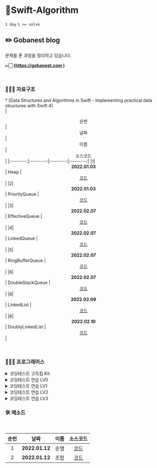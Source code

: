 # 🎯Swift-Algorithm
`1 day` `1 >= solve`
<br>

## ✏️ Gobanest blog
문제를 푼 과정을 정리하고 있습니다.

**👉🏻 (https://gobanest.com )**

<br>

### 🧑🏻‍💻 자료구조
*<span style="color:red"></span> [Data Structures and Algorithms in Swift - Implementing practical data structures with Swift 4]
<br>
| <center>순번</center> | <center>날짜</center> | <center>이름</center> |  <center>소스코드</center> |
|:--------:|:--------:|:--------:|:--------:|
|1|**<center>2022.01.03</center>** | Heap | <center>[코드](https://github.com/Gobans/Swift-Algorithm/blob/main/SwiftAlgorithm/DataStrcutre/Heap.swift) </center>|
|2|**<center>2022.01.03</center>** | PriorityQueue | <center>[코드](https://github.com/Gobans/Swift-Algorithm/blob/main/SwiftAlgorithm/DataStrcutre/PriorityQueue.swift) </center>|
|3|**<center>2022.02.07</center>** | EffectiveQueue | <center>[코드](https://github.com/Gobans/Swift-Algorithm/blob/main/SwiftAlgorithm/DataStrcutre/EffectiveQueue.swift) </center>|
|4|**<center>2022.02.07</center>** | LinkedQueue | <center>[코드](https://github.com/Gobans/Swift-Algorithm/blob/main/SwiftAlgorithm/DataStrcutre/LinkedQueue.swift) </center>|
|5|**<center>2022.02.07</center>** | RingBufferQueue | <center>[코드](https://github.com/Gobans/Swift-Algorithm/blob/main/SwiftAlgorithm/DataStrcutre/RingBufferQueue.swift) </center>|
|6|**<center>2022.02.07</center>** | DoubleStackQueue | <center>[코드](https://github.com/Gobans/Swift-Algorithm/blob/main/SwiftAlgorithm/DataStrcutre/DoubleStackQueue.swift) </center>|
|6|**<center>2022.02.09</center>** | LinkedList | <center>[코드](https://github.com/Gobans/Swift-Algorithm/blob/main/SwiftAlgorithm/DataStrcutre/LinkedList.swift) </center>|
|6|**<center>2022.02.10</center>** | DoublyLinkedList | <center>[코드](https://github.com/Gobans/Swift-Algorithm/blob/main/SwiftAlgorithm/DataStrcutre/DoublyLinkedList.swift) </center>|

<br>

### 🧑🏻‍💻 프로그래머스

<details>
<summary>코딩테스트 고득점 Kit</summary>

<br/>

| <center>순번</center> | <center>날짜</center> |<center>분류</center>|  <center>문제</center> |  <center>소스코드</center> | <center>풀이</center>|<center>체크</center>|
|:--------:|:--------:|:--------:|:--------:|:--------:|:--------:|:--------:|
|1|**<center>2022.12.30</center>** | 해시 | <center>[베스트 앨범](https://school.programmers.co.kr/learn/courses/30/lessons/42579) </center>|*[Code](https://github.com/Gobans/Swift-Algorithm/blob/main/SwiftAlgorithm/Programmers/고득점Kit/베스트앨범/main.swift)* |*[blog](https://gobanest.com/algorithm/programmers/베스트앨범/)*|✅|
|2|**<center>2022.12.31</center>** | 스택/큐 | <center>[주식가격](https://school.programmers.co.kr/learn/courses/30/lessons/42584) </center>|*[Code](https://github.com/Gobans/Swift-Algorithm/blob/main/SwiftAlgorithm/Programmers/고득점Kit/주식가격/main.swift)* |*[blog](https://gobanest.com/algorithm/programmers/주식가격/)*|✅|
|3|**<center>2023.01.01</center>** | 스택/큐 | <center>[기능개발](https://school.programmers.co.kr/learn/courses/30/lessons/42586) </center>|*[Code](https://github.com/Gobans/Swift-Algorithm/blob/main/SwiftAlgorithm/Programmers/고득점Kit/기능개발/main.swift)* |*[blog](https://gobanest.com/algorithm/programmers/기능개발/)*|✅|
|4|**<center>2023.01.02</center>** | 힙 | <center>[더 맵게](https://school.programmers.co.kr/learn/courses/30/lessons/42626) </center>|*[Code](https://github.com/Gobans/Swift-Algorithm/blob/main/SwiftAlgorithm/Programmers/고득점Kit/더맵게/main.swift)* |*[blog](https://gobanest.com/algorithm/programmers/더맵게/)*|✅|
|5|**<center>2023.01.04</center>** | 힙 | <center>[디스크 컨트롤러](https://school.programmers.co.kr/learn/courses/30/lessons/42627) </center>|*[Code](https://github.com/Gobans/Swift-Algorithm/blob/main/SwiftAlgorithm/Programmers/고득점Kit/디스크%20컨트롤러/main.swift)* |*[blog](https://gobanest.com/algorithm/programmers/디스크%20컨트롤러/)*|✅|
|6|**<center>2023.01.06</center>** | 힙 | <center>[이중우선순위큐](https://school.programmers.co.kr/learn/courses/30/lessons/42628) </center>|*[Code](https://github.com/Gobans/Swift-Algorithm/blob/main/SwiftAlgorithm/Programmers/고득점Kit/이중우선순위큐/main.swift)* |*[blog](https://gobanest.com/algorithm/programmers/이중우선순위큐/)*|✅|
|7|**<center>2023.01.07</center>** | 정렬 | <center>[K번째수](https://school.programmers.co.kr/learn/courses/30/lessons/42748) </center>|*[Code](https://github.com/Gobans/Swift-Algorithm/blob/main/SwiftAlgorithm/Programmers/고득점Kit/K번째수/main.swift)* |*[blog](https://gobanest.com/algorithm/programmers/K번째수/)*|✅|
|8|**<center>2023.01.08</center>** | 정렬 | <center>[가장 큰 수](https://school.programmers.co.kr/learn/courses/30/lessons/42746) </center>|*[Code](https://github.com/Gobans/Swift-Algorithm/blob/main/SwiftAlgorithm/Programmers/고득점Kit/가장%20큰%20수/main.swift)* |*[blog](https://gobanest.com/algorithm/programmers/가장%20큰%20수/)*|✅|
|9|**<center>2023.01.08</center>** | 정렬 | <center>[H-Index](https://school.programmers.co.kr/learn/courses/30/lessons/42747) </center>|*[Code](https://github.com/Gobans/Swift-Algorithm/blob/main/SwiftAlgorithm/Programmers/고득점Kit/H-Index/main.swift)* |*[blog](https://gobanest.com/algorithm/programmers/H-Index/)*|✅|
|10|**<center>2023.01.09</center>** | 완전탐색 | <center>[최소직사각형](https://school.programmers.co.kr/learn/courses/30/lessons/86491) </center>|*[Code](https://github.com/Gobans/Swift-Algorithm/blob/main/SwiftAlgorithm/Programmers/고득점Kit/최소직사각형/main.swift)* |*[blog](https://gobanest.com/algorithm/programmers/최소직사각형/)*|✅|
|11|**<center>2023.01.10</center>** | 완전탐색 | <center>[모의고사](https://school.programmers.co.kr/learn/courses/30/lessons/42840) </center>|*[Code](https://github.com/Gobans/Swift-Algorithm/blob/main/SwiftAlgorithm/Programmers/고득점Kit/모의고사/main.swift)* |*[blog](https://gobanest.com/algorithm/programmers/모의고사/)*|✅|
|12|**<center>2023.01.11</center>** | 완전탐색 | <center>[소수 찾기](https://school.programmers.co.kr/learn/courses/30/lessons/42839) </center>|*[Code](https://github.com/Gobans/Swift-Algorithm/blob/main/SwiftAlgorithm/Programmers/고득점Kit/소수%20찾기/main.swift)* |*[blog](https://gobanest.com/algorithm/programmers/소수%20찾기/)*|✅|
|13|**<center>2023.01.13</center>** | 완전탐색 | <center>[카펫](https://school.programmers.co.kr/learn/courses/30/lessons/42842) </center>|*[Code](https://github.com/Gobans/Swift-Algorithm/blob/main/SwiftAlgorithm/Programmers/고득점Kit/카펫/main.swift)* |*[blog](https://gobanest.com/algorithm/programmers/카펫/)*|✅|
|14|**<center>2023.01.15</center>** | 완전탐색 | <center>[피로도](https://school.programmers.co.kr/learn/courses/30/lessons/87946) </center>|*[Code](https://github.com/Gobans/Swift-Algorithm/blob/main/SwiftAlgorithm/Programmers/고득점Kit/피로도/main.swift)* |*[blog](https://gobanest.com/algorithm/programmers/피로도/)*|✅|
|15|**<center>2023.01.17</center>** | 완전탐색 | <center>[전력망을 둘로 나누기](https://school.programmers.co.kr/learn/courses/30/lessons/86971) </center>|*[Code](https://github.com/Gobans/Swift-Algorithm/blob/main/SwiftAlgorithm/Programmers/고득점Kit/전력망을%20둘로%20나누기/main.swift)* |*[blog](https://gobanest.com/algorithm/programmers/전력망을%20둘로%20나누기/)*|✅|
|16|**<center>2023.01.18</center>** | 완전탐색 | <center>[모음사전](https://school.programmers.co.kr/learn/courses/30/lessons/84512) </center>|*[Code](https://github.com/Gobans/Swift-Algorithm/blob/main/SwiftAlgorithm/Programmers/고득점Kit/모음사전/main.swift)* |*[blog](https://gobanest.com/algorithm/programmers/모음사전/)*|✅|
|17|**<center>2023.01.19</center>** | 그리디 | <center>[체육복](https://school.programmers.co.kr/learn/courses/30/lessons/42862) </center>|*[Code](https://github.com/Gobans/Swift-Algorithm/blob/main/SwiftAlgorithm/Programmers/고득점Kit/체육복/main.swift)* |*[blog](https://gobanest.com/algorithm/programmers/체육복/)*|✅|
|18|**<center>2023.01.21</center>** | 그리디 | <center>[조이스틱](https://school.programmers.co.kr/learn/courses/30/lessons/42860) </center>|*[Code](https://github.com/Gobans/Swift-Algorithm/blob/main/SwiftAlgorithm/Programmers/고득점Kit/조이스틱/main.swift)* |*[blog](https://gobanest.com/algorithm/programmers/조이스틱/)*|✅|
|19|**<center>2023.01.23</center>** | 그리디 | <center>[큰 수 만들기](https://school.programmers.co.kr/learn/courses/30/lessons/42883) </center>|*[Code](https://github.com/Gobans/Swift-Algorithm/blob/main/SwiftAlgorithm/Programmers/고득점Kit/큰%20수%20만들기/main.swift)* |*[blog](https://gobanest.com/algorithm/programmers/큰%20수%20만들기/)*|✅|
|20|**<center>2023.01.24</center>** | 그리디 | <center>[구명보트](https://school.programmers.co.kr/learn/courses/30/lessons/42885) </center>|*[Code](https://github.com/Gobans/Swift-Algorithm/blob/main/SwiftAlgorithm/Programmers/고득점Kit/구명보트/main.swift)* |*[blog](https://gobanest.com/algorithm/programmers/구명보트/)*|✅|
|21|**<center>2023.01.25</center>** | 그리디 | <center>[섬 연결하기](https://school.programmers.co.kr/learn/courses/30/lessons/42861) </center>|*[Code](https://github.com/Gobans/Swift-Algorithm/blob/main/SwiftAlgorithm/Programmers/고득점Kit/섬%20연결하기/main.swift)* |*[blog](https://gobanest.com/algorithm/programmers/섬%20연결하기/)*|✅|
|22|**<center>2023.01.26</center>** | 그리디 | <center>[단속카메라](https://school.programmers.co.kr/learn/courses/30/lessons/42884?language=python3) </center>|*[Code](https://github.com/Gobans/Swift-Algorithm/blob/main/SwiftAlgorithm/Programmers/고득점Kit/단속카메라/main.swift)* |*[blog](https://gobanest.com/algorithm/programmers/단속카메라/)*|✅|
|23|**<center>2023.01.27</center>** | DP | <center>[N으로  표현](https://school.programmers.co.kr/learn/courses/30/lessons/42895) </center>|*[Code](https://github.com/Gobans/Swift-Algorithm/blob/main/SwiftAlgorithm/Programmers/고득점Kit/N으로%20표현/main.swift)* |*[blog](https://gobanest.com/algorithm/programmers/N으로%20표현/)*|✅|
|24|**<center>2023.01.29</center>** | DP | <center>[정수 삼각형](https://school.programmers.co.kr/learn/courses/30/lessons/43105?language=python3) </center>|*[Code](https://github.com/Gobans/Swift-Algorithm/blob/main/SwiftAlgorithm/Programmers/고득점Kit/정수%20삼각형/main.swift)* |*[blog](https://gobanest.com/algorithm/programmers/정수%20삼각형/)*|✅|
|25|**<center>2023.01.30</center>** | DP | <center>[등굣길](https://school.programmers.co.kr/learn/courses/30/lessons/42898) </center>|*[Code](https://github.com/Gobans/Swift-Algorithm/blob/main/SwiftAlgorithm/Programmers/고득점Kit/등굣길/main.swift)* |*[blog](https://gobanest.com/algorithm/programmers/등굣길/)*|✅|
|26|**<center>2023.01.31</center>** | DP | <center>[사칙연산](https://school.programmers.co.kr/learn/courses/30/lessons/1843) </center>|*[Code](https://github.com/Gobans/Swift-Algorithm/blob/main/SwiftAlgorithm/Programmers/고득점Kit/사칙연산/main.swift)* |*[blog](https://gobanest.com/algorithm/programmers/사칙연산/)*|✅|
|27|**<center>2023.02.01</center>** | DP | <center>[도둑질](https://school.programmers.co.kr/learn/courses/30/lessons/42897?language=python3) </center>|*[Code](https://github.com/Gobans/Swift-Algorithm/blob/main/SwiftAlgorithm/Programmers/고득점Kit/도둑질/main.swift)* |*[blog](https://gobanest.com/algorithm/programmers/도둑질/)*|✅|
|28|**<center>2023.02.02</center>** | DFS/BFS | <center>[게임 맵 최단거리](https://school.programmers.co.kr/learn/courses/30/lessons/1844) </center>|*[Code](https://github.com/Gobans/Swift-Algorithm/blob/main/SwiftAlgorithm/Programmers/고득점Kit/게임%20맵%20최단거리/main.swift)* |*[blog](https://gobanest.com/algorithm/programmers/게임%20맵%20최단거리/)*|✅|
|29|**<center>2023.02.03</center>** | DFS/BFS | <center>[네트워크](https://school.programmers.co.kr/learn/courses/30/lessons/43162) </center>|*[Code](https://github.com/Gobans/Swift-Algorithm/blob/main/SwiftAlgorithm/Programmers/고득점Kit/네트워크/main.swift)* |*[blog](https://gobanest.com/algorithm/programmers/네트워크/)*|✅|
|30|**<center>2023.02.04</center>** | DFS/BFS | <center>[단어 변환](https://school.programmers.co.kr/learn/courses/30/lessons/43163?language=swift) </center>|*[Code](https://github.com/Gobans/Swift-Algorithm/blob/main/SwiftAlgorithm/Programmers/고득점Kit/단어%20변환/main.swift)* |*[blog](https://gobanest.com/algorithm/programmers/단어%20변환/)*|✅|
|31|**<center>2023.02.05</center>** | DFS/BFS | <center>[여행경로](https://school.programmers.co.kr/learn/courses/30/lessons/43164) </center>|*[Code](https://github.com/Gobans/Swift-Algorithm/blob/main/SwiftAlgorithm/Programmers/고득점Kit/여행경로/main.swift)* |*[blog](https://gobanest.com/algorithm/programmers/여행경로/)*|✅|
|32|**<center>2023.02.06</center>** | DFS/BFS | <center>[타겟넘버](https://school.programmers.co.kr/learn/courses/30/lessons/43165) </center>|*[Code](https://github.com/Gobans/Swift-Algorithm/blob/main/SwiftAlgorithm/Programmers/고득점Kit/타겟%20넘버/main.swift)* |*[blog](https://gobanest.com/algorithm/programmers/타겟%20넘버/)*|✅|
|33|**<center>2023.02.11</center>** | DFS/BFS | <center>[아이템 줍기](https://school.programmers.co.kr/learn/courses/30/lessons/87694?language=python3) </center>|*[Code](https://github.com/Gobans/Swift-Algorithm/blob/main/SwiftAlgorithm/Programmers/고득점Kit/아이템%20줍기/main.swift)* |*[blog](https://gobanest.com/algorithm/programmers/아이템%20줍기/)*|✅|
|34|**<center>2023.02.13</center>** | DFS/BFS | <center>[퍼즐 조각 채우기](https://school.programmers.co.kr/learn/courses/30/lessons/84021) </center>|*[Code](https://github.com/Gobans/Swift-Algorithm/blob/main/SwiftAlgorithm/Programmers/고득점Kit/퍼즐%20조각%20채우기/main.swift)* |*[blog](https://gobanest.com/algorithm/programmers/퍼즐%20조각%20채우기/)*|✅|
|35|**<center>2023.02.14</center>** | 이분탐색 | <center>[입국심사](https://school.programmers.co.kr/learn/courses/30/lessons/43238?language=swift) </center>|*[Code](https://github.com/Gobans/Swift-Algorithm/blob/main/SwiftAlgorithm/Programmers/고득점Kit/입국심사/main.swift)* |*[blog](https://gobanest.com/algorithm/programmers/입국심사/)*|✅|
|36|**<center>2023.02.15</center>** | 이분탐색 | <center>[징검다리](https://school.programmers.co.kr/learn/courses/30/lessons/43236) </center>|*[Code](https://github.com/Gobans/Swift-Algorithm/blob/main/SwiftAlgorithm/Programmers/고득점Kit/징검다리/main.swift)* |*[blog](https://gobanest.com/algorithm/programmers/징검다리/)*|✅|
|37|**<center>2023.02.16</center>** | 그래프 | <center>[가장 먼 노드](https://school.programmers.co.kr/learn/courses/30/lessons/49189?language=swift) </center>|*[Code](https://github.com/Gobans/Swift-Algorithm/blob/main/SwiftAlgorithm/Programmers/고득점Kit/가장%20먼%20노드/main.swift)* |*[blog](https://gobanest.com/algorithm/programmers/가장%20먼%20노드/)*|✅|
|38|**<center>2023.02.21</center>** | 그래프 | <center>[순위](https://school.programmers.co.kr/learn/courses/30/lessons/49191?language=swift) </center>|*[Code](https://github.com/Gobans/Swift-Algorithm/blob/main/SwiftAlgorithm/Programmers/고득점Kit/순위/main.swift)* |*[blog](https://gobanest.com/algorithm/programmers/순위/)*|❌|
|39|**<center>2023.02.23</center>** | 그래프 | <center>[방의 개수](https://school.programmers.co.kr/learn/courses/30/lessons/49190) </center>|*[Code](https://github.com/Gobans/Swift-Algorithm/blob/main/SwiftAlgorithm/Programmers/고득점Kit/방의%20개수/main.swift)* |*[blog](https://gobanest.com/algorithm/programmers/방의%20개수/)*|✅|
</details>

<details>
<summary>코딩테스트 연습 LV0</summary>

<br/>

| <center>순번</center> | <center>날짜</center> |<center>분류</center>|  <center>문제</center> |  <center>소스코드</center> | <center>풀이</center>|<center>체크</center>|
|:--------:|:--------:|:--------:|:--------:|:--------:|:--------:|:--------:|
|1|**<center>2022.02.22</center>** | 그리디 | <center>[겹치는 선분의 길이](https://school.programmers.co.kr/learn/courses/30/lessons/120876) </center>|*[Code](https://github.com/Gobans/Swift-Algorithm/blob/main/SwiftAlgorithm/Programmers/LV0/겹치는%20선분의%20길이/main.swift)* |*[blog](https://gobanest.com/algorithm/programmers/겹치는%20선분의%20길이/)*|✅|

</details>

<details>
<summary>코딩테스트 연습 LV1</summary>

<br/>

| <center>순번</center> | <center>날짜</center> |<center>분류</center>|  <center>문제</center> |  <center>소스코드</center> | <center>풀이</center>|<center>체크</center>|
|:--------:|:--------:|:--------:|:--------:|:--------:|:--------:|:--------:|
|1|**<center>2022.03.10</center>** | 그리디 | <center>[약수의 합](https://school.programmers.co.kr/learn/courses/30/lessons/12928) </center>|*[Code](https://github.com/Gobans/Swift-Algorithm/blob/main/SwiftAlgorithm/Programmers/LV1/약수의%20합/main.swift)* |❎|✅|
|2|**<center>2022.03.11</center>** | 그리디 | <center>[평균 구하기](https://school.programmers.co.kr/learn/courses/30/lessons/12944) </center>|*[Code](https://github.com/Gobans/Swift-Algorithm/blob/main/SwiftAlgorithm/Programmers/LV1/평균%20구하기/main.swift)* |❎|✅|
|3|**<center>2022.03.12</center>** | 그리디 | <center>[짝수와 홀수](https://school.programmers.co.kr/learn/courses/30/lessons/12937) </center>|*[Code](https://github.com/Gobans/Swift-Algorithm/blob/main/SwiftAlgorithm/Programmers/LV1/짝수와%20홀수/main.swift)* |❎|✅|
|4|**<center>2022.03.13</center>** | 그리디 | <center>[자릿수 더하기](https://school.programmers.co.kr/learn/courses/30/lessons/12931) </center>|*[Code](https://github.com/Gobans/Swift-Algorithm/blob/main/SwiftAlgorithm/Programmers/LV1/자릿수%20더하기/main.swift)* |❎|✅|
|4|**<center>2022.03.14</center>** | 그리디 | <center>[x 만큼 간격이 있는 n개의 숫자](https://school.programmers.co.kr/learn/courses/30/lessons/12954) </center>|*[Code](https://github.com/Gobans/Swift-Algorithm/blob/main/SwiftAlgorithm/Programmers/LV1/x만큼%20간격이%20있는%20n개의%20숫자/main.swift)* |❎|✅|
|5|**<center>2022.03.15</center>** | 그리디 | <center>[자연수 뒤집어 배열로 만들기](https://school.programmers.co.kr/learn/courses/30/lessons/12932) </center>|*[Code](https://github.com/Gobans/Swift-Algorithm/blob/main/SwiftAlgorithm/Programmers/LV1/자연수%20뒤집어%20배열로%20만들기/main.swift)* |❎|✅|
|6|**<center>2022.03.16</center>** | 그리디 | <center>[문자열 내 p와 y의 개수](https://school.programmers.co.kr/learn/courses/30/lessons/12916) </center>|*[Code](https://github.com/Gobans/Swift-Algorithm/blob/main/SwiftAlgorithm/Programmers/LV1/문자열%20내%20p와%20y의%20개수/main.swift)* |❎|✅|
|7|**<center>2022.03.17</center>** | 그리디 | <center>[정수 제곱근 판별](https://school.programmers.co.kr/learn/courses/30/lessons/12934/solution_groups?language=swift) </center>|*[Code](https://github.com/Gobans/Swift-Algorithm/blob/main/SwiftAlgorithm/Programmers/LV1/정수%20제곱근%20판별/main.swift)* |❎|✅|
|8|**<center>2022.03.18</center>** | 그리디 | <center>[나머지가 1이 되는 수 찾기](https://school.programmers.co.kr/learn/courses/30/lessons/87389) </center>|*[Code](https://github.com/Gobans/Swift-Algorithm/blob/main/SwiftAlgorithm/Programmers/LV1/나머지가%201이되는%20수%20찾기/main.swift)* |❎|✅|
|9|**<center>2022.03.19</center>** | 그리디 | <center>[정수 내림차순으로 배치하기](https://school.programmers.co.kr/learn/courses/30/lessons/12933) </center>|*[Code](https://github.com/Gobans/Swift-Algorithm/blob/main/SwiftAlgorithm/Programmers/LV1/정수%20내림차순으로%20배치하기/main.swift)* |❎|✅|
|10|**<center>2022.03.19</center>** | 그리디 | <center>[문자열 정수로 바꾸기](https://school.programmers.co.kr/learn/courses/30/lessons/12925) </center>|*[Code](https://github.com/Gobans/Swift-Algorithm/blob/main/SwiftAlgorithm/Programmers/LV1/문자열%20정수로%20바꾸기/main.swift)* |❎|✅|
|11|**<center>2022.03.20</center>** | 그리디 | <center>[하샤드 수](https://school.programmers.co.kr/learn/courses/30/lessons/12947) </center>|*[Code](https://github.com/Gobans/Swift-Algorithm/blob/main/SwiftAlgorithm/Programmers/LV1/하샤드%20수/main.swift)* |❎|✅|
|12|**<center>2022.03.24</center>** | 그리디 | <center>[두 정수 사이의 합](https://school.programmers.co.kr/learn/courses/30/lessons/12912) </center>|*[Code](https://github.com/Gobans/Swift-Algorithm/blob/main/SwiftAlgorithm/Programmers/LV1/두%20정수%20사이의%20합/main.swift)* |❎|✅|
|13|**<center>2022.03.25</center>** | 그리디 | <center>[콜라츠 추측](https://school.programmers.co.kr/learn/courses/30/lessons/12943) </center>|*[Code](https://github.com/Gobans/Swift-Algorithm/blob/main/SwiftAlgorithm/Programmers/LV1/콜라츠%20추측/main.swift)* |❎|✅|
|14|**<center>2022.03.26</center>** | 그리디 | <center>[서울에서 김서방 찾기](https://school.programmers.co.kr/learn/courses/30/lessons/12919) </center>|*[Code](https://github.com/Gobans/Swift-Algorithm/blob/main/SwiftAlgorithm/Programmers/LV1/서울에서%20김서방%20찾기/main.swift)* |❎|✅|
|15|**<center>2022.03.26</center>** | 그리디 | <center>[나누어 떨어지는 숫자 배열](https://school.programmers.co.kr/learn/courses/30/lessons/12910) </center>|*[Code](https://github.com/Gobans/Swift-Algorithm/blob/main/SwiftAlgorithm/Programmers/LV1/나누어%20떨어지는%20숫자%20배열/main.swift)* |❎|✅|
|16|**<center>2022.03.27</center>** | 그리디 | <center>[핸드폰 번호 가리기](https://school.programmers.co.kr/learn/courses/30/lessons/12948) </center>|*[Code](https://github.com/Gobans/Swift-Algorithm/blob/main/SwiftAlgorithm/Programmers/LV1/핸드폰%20번호%20가리기/main.swift)* |❎|✅|
|17|**<center>2022.03.28</center>** | 그리디 | <center>[음양 더하기](https://school.programmers.co.kr/learn/courses/30/lessons/76501) </center>|*[Code](https://github.com/Gobans/Swift-Algorithm/blob/main/SwiftAlgorithm/Programmers/LV1/음양%20더하기/main.swift)* |❎|✅|
|18|**<center>2022.03.29</center>** | 그리디 | <center>[제일 작은수 제거하기](https://school.programmers.co.kr/learn/courses/30/lessons/12935) </center>|*[Code](https://github.com/Gobans/Swift-Algorithm/blob/main/SwiftAlgorithm/Programmers/LV1/제일%20작은수%20제거하기/main.swift)* |❎|✅|
|19|**<center>2022.03.30</center>** | 그리디 | <center>[없는 숫자 더하기](https://school.programmers.co.kr/learn/courses/30/lessons/86051) </center>|*[Code](https://github.com/Gobans/Swift-Algorithm/blob/main/SwiftAlgorithm/Programmers/LV1/없는%20숫자%20더하기/main.swift)* |❎|✅|
|20|**<center>2022.03.31</center>** | 그리디 | <center>[가운데 글자 가져오기](https://school.programmers.co.kr/learn/courses/30/lessons/12903) </center>|*[Code](https://github.com/Gobans/Swift-Algorithm/blob/main/SwiftAlgorithm/Programmers/LV1/가운데%20글자%20가져오기/main.swift)* |❎|✅|
|21|**<center>2022.03.31</center>** | 그리디 | <center>[수박수박수박수박수박수?](https://school.programmers.co.kr/learn/courses/30/lessons/12922) </center>|*[Code](https://github.com/Gobans/Swift-Algorithm/blob/main/SwiftAlgorithm/Programmers/LV1/수박수박수박수박수박수?/main.swift)* |❎|✅|
|22|**<center>2022.03.31</center>** | 그리디 | <center>[내적](https://school.programmers.co.kr/learn/courses/30/lessons/70128) </center>|*[Code](https://github.com/Gobans/Swift-Algorithm/blob/main/SwiftAlgorithm/Programmers/LV1/내적/main.swift)* |❎|✅|
|23|**<center>2022.04.01</center>** | 그리디 | <center>[문자열 내림차순으로 배치하기](https://school.programmers.co.kr/learn/courses/30/lessons/12917) </center>|*[Code](https://github.com/Gobans/Swift-Algorithm/blob/main/SwiftAlgorithm/Programmers/LV1/문자열%20내림차순으로%20배치하기/main.swift)* |❎|✅|
|24|**<center>2022.04.02</center>** | 그리디 | <center>[약수의 개수와 덧셈](https://school.programmers.co.kr/learn/courses/30/lessons/77884) </center>|*[Code](https://github.com/Gobans/Swift-Algorithm/blob/main/SwiftAlgorithm/Programmers/LV1/약수의%20개수와%20덧셈/main.swift)* |❎|✅|
|25|**<center>2022.04.03</center>** | 그리디 | <center>[문자열 다루기 기본](https://school.programmers.co.kr/learn/courses/30/lessons/12918) </center>|*[Code](https://github.com/Gobans/Swift-Algorithm/blob/main/SwiftAlgorithm/Programmers/LV1/문자열%20다루기%20기본/main.swift)* |❎|✅|
|26|**<center>2022.04.04</center>** | 그리디 | <center>[행렬의 덧셈](https://school.programmers.co.kr/learn/courses/30/lessons/12950) </center>|*[Code](https://github.com/Gobans/Swift-Algorithm/blob/main/SwiftAlgorithm/Programmers/LV1/행렬의%20덧셈/main.swift)* |❎|✅|
</details>

<details>
<summary>코딩테스트 연습 LV2</summary>

<br/>

| <center>순번</center> | <center>날짜</center> |<center>분류</center>|  <center>문제</center> |  <center>소스코드</center> | <center>풀이</center>|<center>체크</center>|
|:--------:|:--------:|:--------:|:--------:|:--------:|:--------:|:--------:|
|1|**<center>2022.02.22</center>** | 그리디 | <center>[겹치는 선분의 길이](https://school.programmers.co.kr/learn/courses/30/lessons/120876) </center>|*[Code](https://github.com/Gobans/Swift-Algorithm/blob/main/SwiftAlgorithm/Programmers/LV0/겹치는%20선분의%20길이/main.swift)* |*[blog](https://gobanest.com/algorithm/programmers/겹치는%20선분의%20길이/)*|✅|
|2|**<center>2022.02.24</center>** | 문자열 | <center>[영어 끝말잇기](https://school.programmers.co.kr/learn/courses/30/lessons/12981) </center>|*[Code](https://github.com/Gobans/Swift-Algorithm/blob/main/SwiftAlgorithm/Programmers/LV2/영어%20끝말%20잇기/main.swift)* |❎|✅|
|3|**<center>2022.02.24</center>** | 그리디 | <center>[짝지어 제거하기](https://school.programmers.co.kr/learn/courses/30/lessons/12973) </center>|*[Code](https://github.com/Gobans/Swift-Algorithm/blob/main/SwiftAlgorithm/Programmers/LV2/짝지어%20제거하기/main.swift)* |❎|✅|
|4|**<center>2022.02.24</center>** | 그리디 | <center>[다음 큰 숫자](https://school.programmers.co.kr/learn/courses/30/lessons/12911) </center>|*[Code](https://github.com/Gobans/Swift-Algorithm/blob/main/SwiftAlgorithm/Programmers/LV2/다음%20큰%20숫자/main.swift)* |❎|✅|
|5|**<center>2022.02.24</center>** | 다이나믹 프로그래밍 | <center>[피보나치 수](https://school.programmers.co.kr/learn/courses/30/lessons/12945) </center>|*[Code](https://github.com/Gobans/Swift-Algorithm/blob/main/SwiftAlgorithm/Programmers/LV2/피보나치%20수/main.swift)* |❎|✅|
|6|**<center>2022.02.24</center>** | 그리디 | <center>[이진 변환 반복하기](https://school.programmers.co.kr/learn/courses/30/lessons/70129) </center>|*[Code](https://github.com/Gobans/Swift-Algorithm/blob/main/SwiftAlgorithm/Programmers/LV2/이진%20변환%20반복하기/main.swift)* |❎|✅|
|7|**<center>2022.02.24</center>** | 그리디 | <center>[최솟값 만들기](https://school.programmers.co.kr/learn/courses/30/lessons/12941) </center>|*[Code](https://github.com/Gobans/Swift-Algorithm/blob/main/SwiftAlgorithm/Programmers/LV2/최솟값%20만들기/main.swift)* |❎|✅|
|8|**<center>2022.02.24</center>** | 문자열 | <center>[JadenCase 문자열 만들기](https://school.programmers.co.kr/learn/courses/30/lessons/12951) </center>|*[Code](https://github.com/Gobans/Swift-Algorithm/blob/main/SwiftAlgorithm/Programmers/LV2/JadenCase%20문자열%20만들기/main.swift)* |❎|✅|
|9|**<center>2022.02.24</center>** | 그리디 | <center>[최댓값과 최솟값](https://school.programmers.co.kr/learn/courses/30/lessons/12939) </center>|*[Code](https://github.com/Gobans/Swift-Algorithm/blob/main/SwiftAlgorithm/Programmers/LV2/최댓값과%20최솟값/main.swift)* |❎|✅|
|10|**<center>2022.02.25</center>** | 그리디 | <center>[[1차] 캐시](https://school.programmers.co.kr/learn/courses/30/lessons/17680) </center>|*[Code](https://github.com/Gobans/Swift-Algorithm/blob/main/SwiftAlgorithm/Programmers/LV2/[1차]%20캐시/main.swift)* |❎|✅|
|11|**<center>2022.02.26</center>** | 그리디 | <center>[N개의 최소공배수](https://school.programmers.co.kr/learn/courses/30/lessons/12953) </center>|*[Code](https://github.com/Gobans/Swift-Algorithm/blob/main/SwiftAlgorithm/Programmers/LV2/N개의%20최소공배수/main.swift)* |❎|✅|

</details>

<details>
<summary>코딩테스트 연습 LV3</summary>

<br/>

| <center>순번</center> | <center>날짜</center> |<center>분류</center>|  <center>문제</center> |  <center>소스코드</center> | <center>풀이</center>|<center>체크</center>|
|:--------:|:--------:|:--------:|:--------:|:--------:|:--------:|:--------:|
|1|**<center>2022.02.28</center>** | 그리디 | <center>[숫자 게임](https://school.programmers.co.kr/learn/courses/30/lessons/12987) </center>|*[Code](https://github.com/Gobans/Swift-Algorithm/blob/main/SwiftAlgorithm/Programmers/LV3/숫자%20게임/main.swift)* |❎|✅|
|2|**<center>2022.02.28</center>** | 그리디 | <center>[기지국 설치](https://school.programmers.co.kr/learn/courses/30/lessons/12979) </center>|*[Code](https://github.com/Gobans/Swift-Algorithm/blob/main/SwiftAlgorithm/Programmers/LV3/기지국%20설치/main.swift)* |❎|✅|
|3|**<center>2022.03.02</center>** | 조합 | <center>[불량 사용자](https://school.programmers.co.kr/learn/courses/30/lessons/64064) </center>|*[Code](https://github.com/Gobans/Swift-Algorithm/blob/main/SwiftAlgorithm/Programmers/LV3/불량%20사용자/main.swift)* |❎|✅|
|4|**<center>2022.03.02</center>** | 해시/그리디 | <center>[보석 쇼핑](https://school.programmers.co.kr/learn/courses/30/lessons/67258) </center>|*[Code](https://github.com/Gobans/Swift-Algorithm/blob/main/SwiftAlgorithm/Programmers/LV3/보석%20쇼핑/main.swift)* |❎|✅|
|5|**<center>2022.03.02</center>** | 해시/그리디 | <center>[징검다리 건너기](https://school.programmers.co.kr/learn/courses/30/lessons/64062) </center>|*[Code](https://github.com/Gobans/Swift-Algorithm/blob/main/SwiftAlgorithm/Programmers/LV3/징검다리%20건너기/main.swift)* |❎|✅|
|6|**<center>2022.03.03</center>** | 해시/그리디 | <center>[합승 택시 요금](https://school.programmers.co.kr/learn/courses/30/lessons/72413) </center>|*[Code](https://github.com/Gobans/Swift-Algorithm/blob/main/SwiftAlgorithm/Programmers/LV3/합승%20택시%20요금/main.swift)* |❎|✅|
|7|**<center>2022.03.07</center>** | 해시/그리디 | <center>[경주로 건설](https://school.programmers.co.kr/learn/courses/30/lessons/67259) </center>|*[Code](https://github.com/Gobans/Swift-Algorithm/blob/main/SwiftAlgorithm/Programmers/LV3/경주로%20건설/main.swift)* |❎|✅|
|8|**<center>2022.03.09</center>** | 해시/그리디 | <center>[가장 긴 팰린드롬](https://school.programmers.co.kr/learn/courses/30/lessons/12904) </center>|*[Code](https://github.com/Gobans/Swift-Algorithm/blob/main/SwiftAlgorithm/Programmers/LV3/가장%20긴%20팰린드롬/main.swift)* |❎|❌ 다시한번 풀어보기|
|9|**<center>2022.03.21</center>** | 그리디/구현 | <center>[셔틀버스](https://school.programmers.co.kr/learn/courses/30/lessons/17678) </center>|*[Code](https://github.com/Gobans/Swift-Algorithm/blob/main/SwiftAlgorithm/Programmers/LV3/셔틀버스/main.swift)* |*[blog](https://gobanest.com/algorithm/programmers/셔틀버스/)*|✅|
|10|**<center>2022.03.22</center>** | 그리디/구현 | <center>[자물쇠와 열쇠](https://school.programmers.co.kr/learn/courses/30/lessons/60059) </center>|*[Code](https://github.com/Gobans/Swift-Algorithm/blob/main/SwiftAlgorithm/Programmers/LV3/자물쇠와%20열쇠/main.swift)* |*[blog](https://gobanest.com/algorithm/programmers/자물쇠와%20열쇠/)*|❌ 다시한번 풀어보기|

</details>

### 🛠️ 메소드

<br/>

| <center>순번</center> | <center>날짜</center> | <center>이름</center> |  <center>소스코드</center> |
|:--------:|:--------:|:--------:|:--------:|
|1|**<center>2022.01.12</center>** | 순열 | <center>[코드](https://github.com/Gobans/Swift-Algorithm/blob/main/SwiftAlgorithm/Method/Permutation.swift) </center>|
|2|**<center>2022.01.12</center>** | 조합 | <center>[코드](https://github.com/Gobans/Swift-Algorithm/blob/main/SwiftAlgorithm/Method/Combination.swift) </center>|
